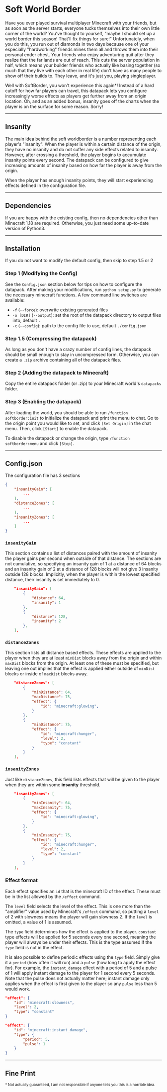 # Soft World Border

Have you ever played survival multiplayer Minecraft with your friends, but as soon as the server starts, everyone tucks themselves into their own little corner of the world? You've thought to yourself, "maybe I should set up a world border this season! That'll fix things for sure!" Unfortunately, when you do this, you run out of diamonds in two days because one of your especially "hardworking" friends mines them all and throws them into their personal ender chest. Your friends who enjoy adventuring quit after they realize that the far lands are out of reach. This cuts the server population in half, which means your builder friends who actually like basing together (so much that they live with each other in real life) don't have as many people to show off their builds to. They leave, and it's just you, playing singleplayer.

Well with SoftBorder, you won't experience this again\*! Instead of a hard cutoff for how far players can travel, this datapack lets you configure increasingly worse effects as players get further away from an origin location. Oh, and as an added bonus, insanity goes off the charts when the player is on the surface for some reason. Sorry!

---

## Insanity

The main idea behind the soft worldborder is a number representing each player's "insanity". When the player is within a certain distance of the origin, they have no insanity and do not suffer any side effects related to insanity. However, after crossing a threshold, the player begins to accumulate insanity points every second. The datapack can be configured to give increasing amounts of insanity based on how far the player is away from the origin.

When the player has enough insanity points, they will start experiencing effects defined in the configuration file.

---

## Dependencies

If you are happy with the existing config, then no dependencies other than Minecraft 1.18 are required. Otherwise, you just need some up-to-date version of Python3.

---

## Installation

If you do not want to modify the default config, then skip to step 1.5 or 2

### Step 1 (Modifying the Config)

See the `Config.json` section below for tips on how to configure the datapack. After making your modifications, run `python setup.py` to generate the necessary minecraft functions. A few command line switches are available:

* `-f` (`--force`): overwrite existing generated files
* `-o [DIR]` (`--output`): set the root of the datapack directory to output files into, default `.`
* `-c` (`--config`): path to the config file to use, default `./config.json`

### Step 1.5 (Compressing the datapack)

As long as you don't have a crazy number of config lines, the datapack should be small enough to stay in uncompressed form. Otherwise, you can create a `.zip` archive containing all of the datapack files.

### Step 2 (Adding the datapack to Minecraft)

Copy the entire datapack folder (or .zip) to your Minecraft world's `datapacks` folder.

### Step 3 (Enabling the datapack)

After loading the world, you should be able to run `/function softborder:init` to initialize the datapack and print the menu to chat. Go to the origin point you would like to set, and click `[Set Origin]` in the chat menu. Then, click `[Start]` to enable the datapack.

To disable the datapack or change the origin, type `/function softborder:menu` and click `[Stop]`.

---

## Config.json

The configuration file has 3 sections

```json
{
    "insanityGain": [
        ...
    ],
    "distanceZones": [
        ...
    ],
    "insanityZones": [
        ...
    ]
}
```

### `insanityGain`

This section contains a list of distances paired with the amount of insanity the player gains per second when outside of that distance. The sections are not cumulative, so specifying an insanity gain of 1 at a distance of 64 blocks and an insanity gain of 2 at a distance of 128 blocks will not give 3 insanity outside 128 blocks. Implicitly, when the player is within the lowest specified distance, their insanity is set immediately to 0.

```json
    "insanityGain": [
        {
            "distance": 64,
            "insanity": 1
        },
        {
            "distance": 128,
            "insanity": 2
        },
    ],
```

### `distanceZones`

This section lists all distance based effects. These effects are applied to the player when they are at least `minDist` blocks away from the origin and within `maxDist` blocks from the origin. At least one of these must be specified, but leaving one out implies that the effect is applied either outside of `minDist` blocks or inside of `maxDist` blocks away.

```json
    "distanceZones": [
        {
            "minDistance": 64,
            "maxDistance": 75,
            "effect": {
                "id": "minecraft:glowing",
            }
        },
        {
            "minDistance": 75,
            "effect": {
                "id": "minecraft:hunger",
                "level": 2,
                "type": "constant"
            }
        }
    ],
```

### `insanityZones`

Just like `distanceZones`, this field lists effects that will be given to the player when they are within some **insanity** threshold.

```json
    "insanityZones": [
        {
            "minInsanity": 64,
            "maxInsanity": 75,
            "effect": {
                "id": "minecraft:glowing",
            }
        },
        {
            "minInsanity": 75,
            "effect": {
                "id": "minecraft:hunger",
                "level": 2,
                "type": "constant"
            }
        }
    ],
```

### Effect format

Each effect specifies an `id` that is the minecraft ID of the effect. These must be in the list allowed by the `/effect` command.

The `level` field selects the level of the effect. This is one more than the "amplifier" value used by Minecraft's `/effect` command, so putting a `level` of 2 with slowness means the player will gain slowness 2. If the `level` is omitted, a value of 1 is assumed.

The `type` field determines how the effect is applied to the player. `constant` type effects will be applied for 5 seconds every one second, meaning the player will always be under their effects. This is the type assumed if the `type` field is not in the effect.

It is also possible to define periodic effects using the `type` field. Simply give it a `period` (how often it will run) and a `pulse` (how long to apply the effect for). For example, the `instant_damage` effect with a period of 5 and a pulse of 1 will apply instant damage to the player for 1 second every 5 seconds. Note that the pulse does not actually matter here; instant damage only applies when the effect is first given to the player so any `pulse` less than 5 would work.

```json
"effect": {
    "id": "minecraft:slowness",
    "level": 2,
    "type": "constant"
}

"effect": {
    "id": "minecraft:instant_damage",
    "type": {
        "period": 5,
        "pulse": 1
    }
}
```

---

## Fine Print

<sup>\* Not actually guaranteed, I am not responsible if anyone tells you this is a horrible idea.</sup>
